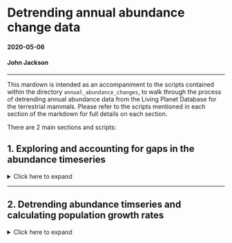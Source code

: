 # Detrending annual abundance change data
#### 2020-05-06 
#### John Jackson

---

This mardown is intended as an accompaniment to the scripts contained within the directory `annual_abundance_changes`, to walk through the process of detrending annual abundance data from the Living Planet Database for the terrestrial mammals. Please refer to the scripts mentioned in each section of the markdown for full details on each section.

There are 2 main sections and scripts:

## 1. Exploring and accounting for gaps in the abundance timeseries
<details>
  <summary>Click here to expand</summary>

### `timeseries_gap_exploration.R`

For our record question of how weather influencs annual population changes in vertebrates, one potential problem with the vertebrate abundance data from the Living Planet Database is that there are gaps in the timeseries. The number of these gaps and the way we deal with them is important. This first section is intended to explore the pervasiveness of these gaps across our records, and deal with them in an appropriate way for further analysis.

We first have to restrict the data to only include records that have sufficient data with which to explore annual changes abundance in relation to CHELSA weather data. We only include observations that overlap with the CHELSA data i.e. between 1979-2013, and those that have 5 or more years of abundance data:

```
mam <- mam %>% 
  filter(year >= 1979 & year <= 2013) %>% # important to do this first
  group_by(ID) %>% 
  mutate(n = n()) %>% 
  ungroup() %>% 
  filter(n >= 5) %>% 
  dplyr::select(-n)
```

Now we present the example of a population timeseries with 5 observations of population density from the Fossa (Cryptoprocta ferox), which is endemic to Madagascar. There are 5 observations between 2008 and 2013.

<img src="../plots/annual_abundance/fossa_timeseries.jpeg" width="600"/>

However, we have a gap in the data in 2009. We could interpolate this value when we detrend the timeseries, but since we are investigating changes in annual abundance, we are actually interested in annual deviation in abundance. Therefore, a better strategy is to map these gaps across all of our records and investigate if there is a way of splitting the timeseries up when we investigate the effect of weather.

We make use of the differences in the $years column to split each record's timeseries in to blocks. We compute some summary statistics for each record `mam_gaps`, including the number of these blocks, the proportion of the data that is a timeseries with 1-year transitions, and the longest continuous block in the record. In `mam_blocks`, we record all the blocks for each record and keep the raw data:

```
mam_gaps <- mam %>% 
  group_by(ID) %>% 
  group_modify(~{
    cyears = .$year
    diff_cyears = diff(cyears)
    cumsum_blocks = cumsum(c(1, diff_cyears != 1))
    
    summarise(., Binomial = Binomial[1],
              study_length = length(cyears),
              no_consecutive_blocks = n_distinct(cumsum_blocks),
              prop_1year_transitions = sum(diff_cyears == 1)/ length(diff_cyears),
              longest_block = max(table(cumsum_blocks)))
  }) %>% 
  ungroup()

mam_blocks <- mam %>% 
  group_by(ID) %>%
  mutate(block = cumsum(c(1, diff(year) != 1)),
         max_block = max(block)) %>% 
  ungroup() %>% 
  dplyr::select(ID, Binomial, Order, scaled_abundance, 
                year, block, max_block) %>% 
  left_join(x = ., y = dplyr::select(mam_gaps, -c(Binomial, no_consecutive_blocks)),
            by = "ID") %>% 
  arrange(desc(longest_block)) %>% 
  mutate(ID = factor(ID, levels = unique(.$ID)))
```
### Time series gap summaries

Encouragingly, the majority of the data is occuring in continuous blocks with 1-year transitions. Here we have the distribution of the proportion of each record that is occuring in 1-year transitions. We can see that the majority have all their data as 1-year transitions. Furthermore >76% (870) of the records have more than 2 thirds of their data in 1-year transitions.

<img src="../plots/annual_abundance/Proportion_1year_transitions.jpeg" width="700" />

However, this doesn't quite give us the full picture because we also need to know how many blocks each timeseries occurs in. Here we plot the number of blocks that each record occurs in against the number of years in its longest block. The colour denotes the proportion of the timeseries occuring in 1-year transitions.

<img src="../plots/annual_abundance/Consecutive_blocks.jpeg" width="700" />

So it does appear that there are some records that are primarily in timeseries with 1-year transitions (lighter colours), but do occur over quite a few blocks of observations. We can also plot these blocks of observations as timelines, where we see the years of data for each record ID. I have split these up based on the number of blocks that the timeseries occurs in for ease. Here first you have the records that are just occuring in 1 consecutive block. Points and lines indicate where there is data for each record ID (row).

<img src="../plots/annual_abundance/record_timelines/1_consecutive_block_timeline.jpeg" width="700" />

These are the 'gold standard' records that occur solely in one consecutive chain of annual observations (with more than 5 years of data). However, the picture becomes a little bit more complex when we look at records that occur in a greater number of blocks. Here you can see the records that occur in 5 blocks.

<img src="../plots/annual_abundance/record_timelines/5_consecutive_block_timeline.jpeg" width="700" />

We can see here that there are scenarios where there are longer consecutive blocks of observations, with smaller satellite blocks that have fewer observations. Furthermore, we can see in records with more blocks, there are situations where there are several separate blocks of 1-year transitions, but that many blocks have less than 5 observations.

### Data selection

We are selecting data based on the sizes of the blocks for each record - We only want to retain blocks within a record that have 5 or more consecutive annual observations.

```
# IDs and blocks that we want to keep - 901 out of 2756 ID-block combinations
ID_block_keep <- mam_blocks %>% 
  mutate(ID = as.numeric(as.character(ID))) %>% 
  group_by(ID, block) %>% 
  summarise(ID_block = paste0(ID[1],"_",block[1]),
            block_keep = if_else(n() >= 5, 1, 0)) %>%
  ungroup() %>% 
  filter(block_keep == 1)

# Restricting the dataset
mam_IDblocks <- mam %>% 
  group_by(ID) %>%
  mutate(block = cumsum(c(1, diff(year) != 1)),
         ID_block = paste0(ID[1],"_",block)) %>% 
  ungroup() %>% 
  filter(ID_block %in% ID_block_keep$ID_block == T) %>% 
  select(1,21,22,2:9,11:20)

```

This gives us a final dataset with which to assess how weather affects changes in abundance, stored in `mammal`. Each Study has atleast 5 years of raw data, and consecutive blocks within the study with at least five years of data within them. Here is a comparison to the initial raw data:

![](../plots/annual_abundance/data_summary.jpeg)

This equates to ~51% of the initial observations, 33% of the initial records, and 48% of the species.

</details>


---

## 2. Detrending abundance timseries and calculating population growth rates
<details>
  <summary>Click here to expand</summary>

### `detrend_population_growth_rate.R`

In this section, using the abundance data that has been split in to consecutive blocks, we will detrend each consecutive block to extract the residual abundance, and then calculate per-captita population growth rates from these detrended abundances. 

### Detrending

The rationale for detrending the raw abundance data was to focus on annual population changes that were not as influenced by underlying trends driving population dynamics such as habitat loss or other human disturbances. By detrending, we are focussing on residual annual population changes, which we expect can be driven by changes in weather.

Here we perform a simple linear, vertical detrend of the scaled abundance data. This is visualised (and compared to orthogonal detrending) in `testing_detrending.R`. If we simulate a timeseries with observations of abundance (y) at different timepoints (x), providing it is justified to use a linear model to capture the timeseries trend, which we assume here, we can fit a linear trend to the data (left). Then, to detrend here we take the vertical deviations from the fitted line, or the residuals from the linear model. Vertical residuals are justified here because there isn't error in our independent variable (year), or at least far far less than there is in abundance. You can see an example of this below, with a simulated timeseries and then green dashed line segments to visualise the vertical residuals used here (right).

<img src="../plots/annual_abundance/detrending_linear.jpeg" width="700" />

We are repeating this detrending for all consecutive blocks of each record ID separately. This is step 2 from `detrend_population_growth_rate.R`, detrending for each block_ID in `mam_IDblocks`. Importantly however for population growth rate calculations, we are then scaling the residual abundances calculated to be centered around 10. **This is only for now and will most likely change.**

```
# extracting the residuals after fitting a linear trend to each timeseries
mam_detrend <- mam_IDblocks %>% 
  group_by(ID_block) %>% 
  group_modify(~{
    mod = lm(scaled_abundance ~ year, data = .) 
    
    resid_ab = mod$residuals + 10 # Centre around 10 for sensible population growth rate calculations
    
    mutate(., residual_abundance = resid_ab,
           coef = mod$coefficients[2])
  }) %>% 
  ungroup()
```

This detrending also gives us the linear coefficient of the abundance trend for each consecutive block of each record. This gives us an overall idea of how terrestrial mammal populations have changed between 1970-2013. Below, we summarise the mean and standard error of abundance trend coefficients for each mammal family. There seems to be a relatively even proportion of +ve and -ve coefficients across mammal families.

<img src="../plots/annual_abundance/linear_abundance_coefficients.jpeg" width="700" />

### Annual population growth rates

Now we calculate the per-capita population growth rates of the scaled residual abundances, which is caclulated as R = N~t+1~/N~t~, Where N is the scaled residual abundance in year t.

```
# This removes one year from each ID_block - Minimum of 4 years
mammal <- mam_detrend %>% 
  group_by(ID_block) %>% 
  group_modify(~{
    resid_t0 = .$residual_abundance[-(length(.$residual_abundance))]
    resid_t1 = .$residual_abundance[-1]
    
    mutate(., pop_growth_rate = c(resid_t1/resid_t0,NA))
  }) %>% 
  ungroup() %>% 
  filter(is.na(pop_growth_rate) == F)
```

This per-capita growth rate gives us a response variable scaled residual abundance 

</details>





